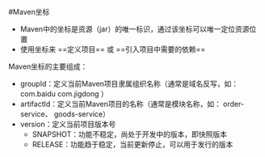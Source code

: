 #Maven坐标 
- Maven中的坐标是资源（jar）的唯一标识，通过该坐标可以唯一定位资源位置
- 使用坐标来 ==定义项目== 或 ==引入项目中需要的依赖==

Maven坐标的主要组成：
- groupId：定义当前Maven项目隶属组织名称（通常是域名反写，如：com.baidu   com.jigdong ）
- artifactId：定义当前Maven项目的名称（通常是模块名称，如： order-service、 goods-service）
- version：定义当前项目版本号
	- SNAPSHOT：功能不稳定，尚处于开发中的版本，即快照版本
	- RELEASE：功能趋于稳定，当前更新停止，可以用于发行的版本
 	